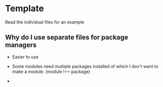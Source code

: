 # Template

Read the individual files for an example

## Why do I use separate files for package managers

- Easier to use
- Some modules need multiple packages installed of which I don't want to make a module. (module !== package)

-
